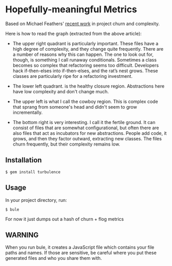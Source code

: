 Hopefully-meaningful Metrics
============================

Based on Michael Feathers' [recent work](http://www.stickyminds.com/sitewide.asp?Function=edetail&ObjectType=COL&ObjectId=16679&tth=DYN&tt=siteemail&iDyn=2) in project churn and complexity.

Here is how to read the graph (extracted from the above article):

* The upper right quadrant is particularly important.
These files have a high degree of complexity, and they change quite frequently.
There are a number of reasons why this can happen.
The one to look out for, though, is something I call runaway conditionals.
Sometimes a class becomes so complex that refactoring seems too difficult.
Developers hack if-then-elses into if-then-elses, and the rat’s nest grows. These classes are particularly ripe for a refactoring investment.

* The lower left quadrant. is the healthy closure region.
Abstractions here have low complexity and don't change much.

* The upper left is what I call the cowboy region. This is complex code that sprang from someone's head and didn't seem to grow incrementally.

* The bottom right is very interesting. I call it the fertile ground.
It can consist of files that are somewhat configurational, but often there are also files that act as incubators for new abstractions.
People add code, it grows, and then they factor outward, extracting new classes. The files churn frequently, but their complexity remains low.


Installation
------------

    $ gem install turbulence

Usage
-----
In your project directory, run:

    $ bule

For now it just dumps out a hash of churn + flog metrics

WARNING
-------
When you run bule, it creates a JavaScript file which contains your file paths and names.  If those are sensitive, be careful where you put these generated files and who you share them with.
